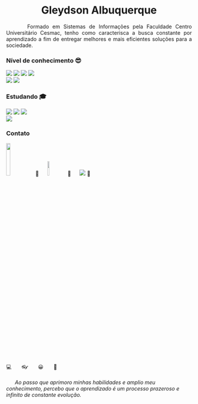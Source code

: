 <h1 align="center">Gleydson Albuquerque</h1>

<p align="justify">&nbsp; &nbsp;&nbsp;&nbsp; Formado em Sistemas de Informações pela Faculdade Centro Universitário Cesmac, tenho como caracterisca a busca constante por aprendizado a fim de entregar melhores 
e mais eficientes soluções para a sociedade.</p>

### Nível de conhecimento :sunglasses:
<img src="https://img.shields.io/static/v1?label=php&message=8.50&color=blue&style=for-the-badge"/> <img src="https://img.shields.io/static/v1?label=java&message=8.50&color=blue&style=for-the-badge"/> <img src="https://img.shields.io/static/v1?label=sql&message=8.50&color=blue&style=for-the-badge"/> 
<img src="https://img.shields.io/static/v1?label=HTML&message=8.00&color=blue&style=for-the-badge"/> <br>
<img src="https://img.shields.io/static/v1?label=css&message=7.50&color=yellow&style=for-the-badge"/> 
<img src="https://img.shields.io/static/v1?label=javascript&message=7.00&color=yellow&style=for-the-badge"/> 

### Estudando :mortar_board: <br>
<img src="https://img.shields.io/static/v1?label=react&message=7.50&color=yellow&style=for-the-badge"/> <img src="https://img.shields.io/static/v1?label=typescript&message=7.50&color=yellow&style=for-the-badge"/> <img src="https://img.shields.io/static/v1?label=NODEJS&message=5.00&color=yellow&style=for-the-badge"/> <br>
<img src="https://img.shields.io/static/v1?label=react native&message=0.00&color=red&style=for-the-badge"/>
<br> 
<h3>Contato</h3>

 [ <img src="https://lh3.googleusercontent.com/EViPU9FCAUhSgZR7hnFJRlSL4gkhL_ye0n4VldsEZA_yUlslnHk-3BgQKXnArQzb14OO" width="15%"/>](https://app.rocketseat.com.br/me/gleydson-albuquerque-07782) :link:  &nbsp; &nbsp;&nbsp;  [ <img src="https://upload.wikimedia.org/wikipedia/commons/thumb/0/01/LinkedIn_Logo.svg/1280px-LinkedIn_Logo.svg.png" width="10%"/>](https://www.linkedin.com/in/gleydson07/) :link:  &nbsp; &nbsp;&nbsp; [ <img src="https://logodownload.org/wp-content/uploads/2018/03/gmail-logo-1-1.png" widht="10%"/>](gassantos.dev@gmail.com) :link:
  
 :computer:	&nbsp; &nbsp;&nbsp;&nbsp; :eyeglasses: &nbsp; &nbsp;&nbsp;&nbsp; :grinning: &nbsp; &nbsp;&nbsp;&nbsp;	:muscle:

  <h6>&nbsp; &nbsp;&nbsp;&nbsp; Ao passo que aprimoro minhas habilidades e amplio meu conhecimento, percebo que o aprendizado é um processo prazeroso e infinito de constante evolução. </h6>

